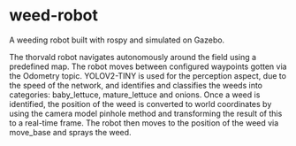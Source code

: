 # weed-robot
A weeding robot built with rospy and simulated on Gazebo. 

The thorvald robot navigates autonomously around the field using a predefined map. The robot moves between configured waypoints gotten via the Odometry topic. YOLOV2-TINY is used for the perception aspect, due to the speed of the network, and identifies and classifies the weeds into categories: baby_lettuce, mature_lettuce and onions. Once a weed is identified, the position of the weed is converted to world coordinates by using the camera model pinhole method and transforming the result of this to a real-time frame. The robot then moves to the position of the weed via move_base and sprays the weed. 

